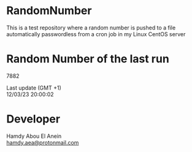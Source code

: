 # RandomNumber    
This is a test repository where a random number is pushed to a file automatically passwordless from a cron job in my Linux CentOS server    
# Random Number of the last run   
7882
      
Last update (GMT +1)    
12/03/23 20:00:02
# Developer    
Hamdy Abou El Anein   
hamdy.aea@protonmail.com
